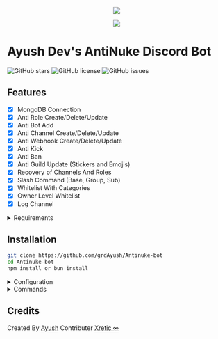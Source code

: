 
<p align="center">
  <img src="https://capsule-render.vercel.app/api?type=waving&color=gradient&height=200&section=header&text=Ayush Dev&fontSize=80&fontAlignY=35&animation=twinkling&fontColor=gradient"/> 
</p>

<p align="center"> 
  <a href="https://discord.gg/P6DNKS96TE" target="_blank">
    <img src="https://discordapp.com/api/guilds/975757167950962768/widget.png?style=banner2"/>
  </a>
</p>

# Ayush Dev's AntiNuke Discord Bot

![GitHub stars](https://img.shields.io/github/stars/grdAyush/Antinuke-bot?style=for-the-badge)
![GitHub license](https://img.shields.io/github/license/grdAyush/Antinuke-bot?style=for-the-badge)
![GitHub issues](https://img.shields.io/github/issues-raw/grdAyush/Antinuke-bot?style=for-the-badge)

## Features

- [x] MongoDB Connection
- [x] Anti Role Create/Delete/Update
- [x] Anti Bot Add
- [x] Anti Channel Create/Delete/Update
- [x] Anti Webhook Create/Delete/Update
- [x] Anti Kick
- [x] Anti Ban
- [x] Anti Guild Update (Stickers and Emojis)
- [x] Recovery of Channels And Roles
- [x] Slash Command (Base, Group, Sub)
- [x] Whitelist With Categories
- [x] Owner Level Whitelist
- [x] Log Channel

<details><summary>Requirements</summary>

### Requirements

- [x] Node.js v16+ [Download Node.js](https://nodejs.org/en/download/)
- [x] Discord Bot Token [Bot Token Guide](https://discordjs.guide/preparations/setting-up-a-bot-application.html#creating-your-bot)
- [x] MongoDB [Download MongoDB](https://www.mongodb.com/try/download/community) (Download & install = Finish!)

</details>

## Installation

```bash
git clone https://github.com/grdAyush/Antinuke-bot
cd Antinuke-bot
npm install or bun install
```

<details><summary>Configuration</summary>

### Configuration

Copy or Rename `.env.example` to `.env` and fill out the values:

```env
# Bot
TOKEN=REPLACE_HERE
EMBED_COLOR=#000001

# Dev
OWNER_ID=REPLACE_HERE

# Database
MONGO_URI=

# Webhook Logs Link
error=
join=
leave=
```

After installation, run the bot using:

```bash
npm run start or bun run start
```

</details>

<details><summary>Commands</summary>

### Commands

> Note: The default prefix is '/'

👮‍♂️ **Antinuke**
- Enable (/antinuke enable [category])
- Disable (/antinuke disable [category])
- LogChannel (/antinuke channel [channel])
- Settings (/antinuke settings)
- Whitelist Add (/antinuke whitelist add [user] [category])
- Whitelist Remove (/antinuke whitelist remove [user] [category])
- Whitelist Owner (/antinuke whitelist owner [user] [choice(add/remove)])
- Whitelist Show (/antinuke whitelist show [category])

💬 **Utility**
- Ping (/ping)
- Help (/help)

💎 **Premium Commands!**
- Generate (/premium generate [plan] [amount]) // (OWNER ONLY)
- Redeem (/redeem [code])
- Remove (/premium remove [mention]) // (OWNER ONLY)

</details>

## Credits

Created By [Ayush](https://github.com/grdAyush)
Contributer [Xretic ∞](https://github.com/Xretic69)


